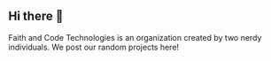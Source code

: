 ## Hi there 👋

Faith and Code Technologies is an organization created by two nerdy individuals. We post our random projects here!
